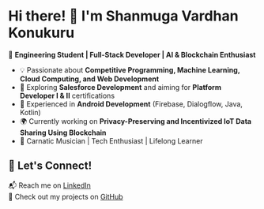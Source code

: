 # Hi there! 👋 I'm Shanmuga Vardhan Konukuru  

🚀 **Engineering Student | Full-Stack Developer | AI & Blockchain Enthusiast**  

- 💡 Passionate about **Competitive Programming, Machine Learning, Cloud Computing, and Web Development**  
- 🔗 Exploring **Salesforce Development** and aiming for **Platform Developer I & II** certifications  
- 📱 Experienced in **Android Development** (Firebase, Dialogflow, Java, Kotlin)  
- 🌍 Currently working on **Privacy-Preserving and Incentivized IoT Data Sharing Using Blockchain**  
- 🎵 Carnatic Musician | Tech Enthusiast | Lifelong Learner  

## 🔗 Let's Connect!  
📬 Reach me on [LinkedIn](www.linkedin.com/in/shanmuga-vardhan5)  
📂 Check out my projects on [GitHub](https://github.com/Shanmugavardhan)
